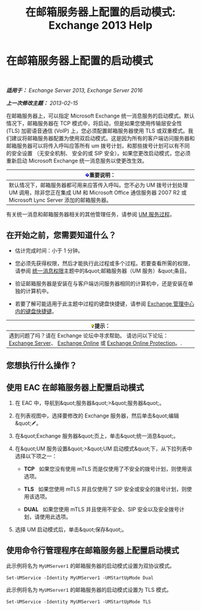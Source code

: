 ﻿---
title: '在邮箱服务器上配置的启动模式: Exchange 2013 Help'
TOCTitle: 在邮箱服务器上配置的启动模式
ms:assetid: 4457d6a0-52bd-4269-8cb5-d34d7fe9bfc3
ms:mtpsurl: https://technet.microsoft.com/zh-cn/library/Ee423544(v=EXCHG.150)
ms:contentKeyID: 50556570
ms.date: 05/21/2018
mtps_version: v=EXCHG.150
ms.translationtype: MT
---

# 在邮箱服务器上配置的启动模式

 

_**适用于：** Exchange Server 2013, Exchange Server 2016_

_**上一次修改主题：** 2013-02-15_

在邮箱服务器上，可以指定 Microsoft Exchange 统一消息服务的启动模式。默认情况下，邮箱服务器在 TCP 模式中，将启动，但是如果您使用传输层安全性 (TLS) 加密语音通信 (VoIP) 上，您必须配置邮箱服务器使用 TLS 或双重模式。我们建议将邮箱服务器配置为使用双启动模式。这是因为所有的客户端访问服务器和邮箱服务器可以将传入呼叫应答所有 um 拨号计划，和那些拨号计划可以有不同的安全设置 （无安全机制、 安全的或 SIP 安全）。如果您更改启动模式，您必须重新启动 Microsoft Exchange 统一消息服务以使更改生效。

<table>
<thead>
<tr class="header">
<th><img src="images/Bb124558.important(EXCHG.150).gif" title="重要说明" alt="重要说明" />重要说明：</th>
</tr>
</thead>
<tbody>
<tr class="odd">
<td>默认情况下，邮箱服务器都可用来应答传入呼叫。您不必为 UM 拨号计划处理 UM 调用，除非您正在集成 UM 和 Microsoft Office 通信服务器 2007 R2 或 Microsoft Lync Server 添加的邮箱服务器。</td>
</tr>
</tbody>
</table>


有关统一消息和邮箱服务器相关的其他管理任务，请参阅 [UM 服务过程](um-services-procedures-exchange-2013-help.md)。

## 在开始之前，您需要知道什么？

  - 估计完成时间：小于 1 分钟。

  - 您必须先获得权限，然后才能执行此过程或多个过程。若要查看所需的权限，请参阅 [统一消息权限](unified-messaging-permissions-exchange-2013-help.md)主题中的\&quot;邮箱服务器（UM 服务）\&quot;条目。

  - 验证邮箱服务器是安装在与客户端访问服务器相同的计算机中，还是安装在单独的计算机中。

  - 若要了解可能适用于此主题中过程的键盘快捷键，请参阅 [Exchange 管理中心内的键盘快捷键](keyboard-shortcuts-in-the-exchange-admin-center-exchange-online-protection-help.md)。

<table>
<thead>
<tr class="header">
<th><img src="images/Bb124558.tip(EXCHG.150).gif" title="提示" alt="提示" />提示：</th>
</tr>
</thead>
<tbody>
<tr class="odd">
<td>遇到问题了吗？请在 Exchange 论坛中寻求帮助。 请访问以下论坛：<a href="https://go.microsoft.com/fwlink/p/?linkid=60612">Exchange Server</a>、 <a href="https://go.microsoft.com/fwlink/p/?linkid=267542">Exchange Online</a> 或 <a href="https://go.microsoft.com/fwlink/p/?linkid=285351">Exchange Online Protection</a>。.</td>
</tr>
</tbody>
</table>


## 您想执行什么操作？

## 使用 EAC 在邮箱服务器上配置启动模式

1.  在 EAC 中，导航到\&quot;服务器\&quot;\>\&quot;服务器\&quot;。

2.  在列表视图中，选择要修改的 Exchange 服务器，然后单击\&quot;编辑\&quot;![编辑图标](images/Bb124582.6f53ccb2-1f13-4c02-bea0-30690e6ea71d(EXCHG.150).gif "编辑图标")。

3.  在\&quot;Exchange 服务器\&quot;页上，单击\&quot;统一消息\&quot;。

4.  在\&quot;UM 服务设置\&quot;\>\&quot;UM 启动模式\&quot;下，从下拉列表中选择以下项之一：
    
      - **TCP**   如果您没有使用 mTLS 而是仅使用了不安全的拨号计划，则使用该选项。
    
      - **TLS**   如果您使用 mTLS 并且仅使用了 SIP 安全或安全的拨号计划，则使用该选项。
    
      - **DUAL**   如果您使用 mTLS 并且使用不安全、SIP 安全以及安全拨号计划，请使用此选项。

5.  选择 UM 启动模式后，单击\&quot;保存\&quot;。

## 使用命令行管理程序在邮箱服务器上配置启动模式

此示例将名为 `MyUMServer1` 的邮箱服务器的启动模式设置为双协议模式。

    Set-UMService -Identity MyUMServer1 -UMStartUpMode Dual

此示例将名为 `MyUMServer1` 的邮箱服务器的启动模式设置为 TLS 模式。

    Set-UMService -Identity MyUMServer1 -UMStartUpMode TLS

